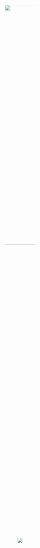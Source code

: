 <!--
### Hi there 👋
**mahanmoulaei/mahanmoulaei** is a ✨ _special_ ✨ repository because its `README.md` (this file) appears on your GitHub profile.

Here are some ideas to get you started:

- 🔭 I’m currently working on ...
- 🌱 I’m currently learning ...
- 👯 I’m looking to collaborate on ...
- 🤔 I’m looking for help with ...
- 💬 Ask me about ...
- 📫 How to reach me: ...
- 😄 Pronouns: ...
- ⚡ Fun fact: ...


![Mahan Moulaei's GitHub Stats](https://github-readme-stats.vercel.app/api?username=mahanmoulaei&show_icons=true&theme=outrun&text_color=fff&icon_color=ff0095&border_color=ff0000&title_color=00ff33&bg_color=22085e&hide=stars,issues&count_private=true&include_all_commits=true)

[![Mahan Moulaei's Top Langs](https://github-readme-stats.vercel.app/api/top-langs/?username=mahanmoulaei&langs_count=10&hide=css,scss,less,hack)](https://github.com/mahanmoulaei/mahanmoulaei)
-->



<div align="center">
  <a href="https://ko-fi.com/mahanmoulaei"><img width="45%" src="https://github-readme-stats-sigma-five.vercel.app/api?username=mahanmoulaei&show_icons=true&theme=radical&count_private=true&border_radius=20"/></a>
  
</div>
<div align="center">
  <a href="https://ko-fi.com/mahanmoulaei"><img src="https://github-readme-stats.vercel.app/api/top-langs/?username=mahanmoulaei&langs_count=10&hide=scss,less,hack"/></a>
</div>
